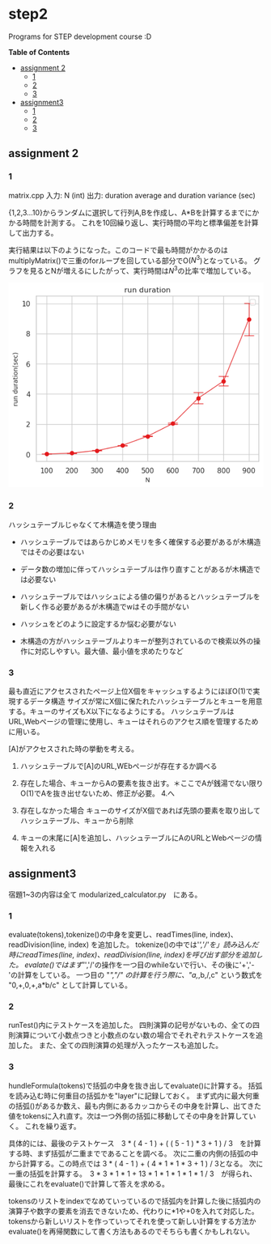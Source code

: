 # step2
Programs for STEP development course :D
<!-- START doctoc generated TOC please keep comment here to allow auto update -->
<!-- DON'T EDIT THIS SECTION, INSTEAD RE-RUN doctoc TO UPDATE -->
**Table of Contents**

- [assignment 2](#assignment-2)
  - [1](#1)
  - [2](#2)
  - [3](#3)
- [assignment3](#assignment3)
  - [1](#1-1)
  - [2](#2-1)
  - [3](#3-1)

<!-- END doctoc generated TOC please keep comment here to allow auto update -->
## assignment 2
### 1 
matrix.cpp
入力: N (int) 
出力: duration average and duration variance (sec)

{1,2,3...10}からランダムに選択して行列A,Bを作成し、A*Bを計算するまでにかかる時間を計測する。
これを10回繰り返し、実行時間の平均と標準偏差を計算して出力する。

実行結果は以下のようになった。このコードで最も時間がかかるのは multiplyMatrix()で三重のforループを回している部分でO($N^3$)となっている。
グラフを見るとNが増えるにしたがって、実行時間は$N^3$の比率で増加している。

![](kadai2_1.png)

### 2
ハッシュテーブルじゃなくて木構造を使う理由

- ハッシュテーブルではあらかじめメモリを多く確保する必要があるが木構造ではその必要はない

- データ数の増加に伴ってハッシュテーブルは作り直すことがあるが木構造では必要ない

- ハッシュテーブルではハッシュによる値の偏りがあるとハッシュテーブルを新しく作る必要があるが木構造でwはその手間がない

- ハッシュをどのように設定するか悩む必要がない

- 木構造の方がハッシュテーブルよりキーが整列されているので検索以外の操作に対応しやすい。最大値、最小値を求めたりなど

### 3
最も直近にアクセスされたページ上位X個をキャッシュするようにほぼO(1)で実現するデータ構造
サイズが常にX個に保たれたハッシュテーブルとキューを用意する。キューのサイズもX以下になるようにする。
ハッシュテーブルはURL,Webページの管理に使用し、キューはそれらのアクセス順を管理するために用いる。

[A]がアクセスされた時の挙動を考える。

1. ハッシュテーブルで[A]のURL,WEbページが存在するか調べる

2. 存在した場合、キューからAの要素を抜き出す。＊ここでAが銭湯でない限りO(1)でAを抜き出せないため、修正が必要。
   4.へ

3. 存在しなかった場合
キューのサイズがX個であれば先頭の要素を取り出してハッシュテーブル、キューから削除

4. キューの末尾に[A]を追加し、ハッシュテーブルにAのURLとWebページの情報を入れる

## assignment3

宿題1~3の内容は全て modularized_calculator.py　にある。
### 1

evaluate(tokens),tokenize()の中身を変更し、readTimes(line, index)、readDivision(line, index) を追加した。
tokenize()の中では'*','/'を」読み込んだ時にreadTimes(line, index)、readDivision(line, index)を呼び出す部分を追加した。
evalate()ではまず'*','/'の操作を一つ目のwhileないで行い、その後に'+','-'の計算をしている。
一つ目の "*","/" の計算を行う際に、"a,*,b,/,c" という数式を "0,+,0,+,a*b/c" として計算している。

### 2
runTest()内にテストケースを追加した。
四則演算の記号がないもの、全ての四則演算について小数点つきと小数点のない数の場合でそれぞれテストケースを追加した。
また、全ての四則演算の処理が入ったケースも追加した。

### 3
hundleFormula(tokens)で括弧の中身を抜き出してevaluate()に計算する。
括弧を読み込む時に何重目の括弧かを"layer"に記録しておく。
まず式内に最大何重の括弧()があるか数え、最も内側にあるカッコからその中身を計算し、出てきた値をtokensに入れ直す。次は一つ外側の括弧に移動してその中身を計算していく。
これを繰り返す。

具体的には、最後のテストケース　3 * ( 4 - 1 ) + ( ( 5 - 1 ) * 3 + 1 ) / 3　を計算する時、まず括弧が二重までであることを調べる。
次に二重の内側の括弧の中から計算する。この時点では 3 * ( 4 - 1 ) + ( 4 * 1 * 1 * 3 + 1 ) / 3となる。
次に一重の括弧を計算する。　3 * 3 * 1 * 1 + 13 * 1 * 1 * 1 * 1 * 1 / 3　が得られ、最後にこれをevaluate()で計算して答えを求める。

tokensのリストをindexでなめていっているので括弧内を計算した後に括弧内の演算子や数字の要素を消去できないため、代わりに*1や+0を入れて対応した。
tokensから新しいリストを作っていってそれを使って新しい計算をする方法かevaluate()を再帰関数にして書く方法もあるのでそちらも書くかもしれない。
